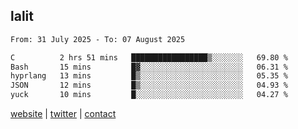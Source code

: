 ## lalit

<!--START_SECTION:waka-->

```txt
From: 31 July 2025 - To: 07 August 2025

C          2 hrs 51 mins   █████████████████▒░░░░░░░   69.80 %
Bash       15 mins         █▓░░░░░░░░░░░░░░░░░░░░░░░   06.31 %
hyprlang   13 mins         █▒░░░░░░░░░░░░░░░░░░░░░░░   05.35 %
JSON       12 mins         █▒░░░░░░░░░░░░░░░░░░░░░░░   04.93 %
yuck       10 mins         █░░░░░░░░░░░░░░░░░░░░░░░░   04.27 %
```

<!--END_SECTION:waka-->

[website](https://lalit.sh) | [twitter](https://x.com/@lalitcodes) | [contact](https://lalit.sh/contact)

